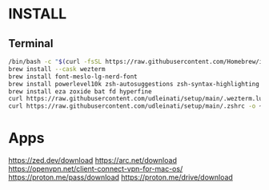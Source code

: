 # INSTALL

## Terminal

```sh
/bin/bash -c "$(curl -fsSL https://raw.githubusercontent.com/Homebrew/install/HEAD/install.sh)"
brew install --cask wezterm
brew install font-meslo-lg-nerd-font
brew install powerlevel10k zsh-autosuggestions zsh-syntax-highlighting fzf
brew install eza zoxide bat fd hyperfine
curl https://raw.githubusercontent.com/udleinati/setup/main/.wezterm.lua -o ~/.wezterm.lua
curl https://raw.githubusercontent.com/udleinati/setup/main/.zshrc -o ~/.zshrc
```

# Apps

https://zed.dev/download
https://arc.net/download
https://openvpn.net/client-connect-vpn-for-mac-os/
https://proton.me/pass/download
https://proton.me/drive/download
